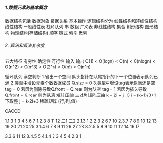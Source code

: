 ﻿##### 1.数据元素的基本概念
  数据结构包括 数据对象 数据关系 基本操作
  逻辑结构分为 线性结构和非线性结构
    线性结构
      一般线性表 栈和队列 串 数组 广义表
    非线性结构
      集合 树形结构 图形结构
  物理结构(存储结构)
    顺序 链式 索引 散列
###### 2. 算法和算法复杂度
五大特征
  有穷性 确定性 可行性 输入 输出
O(1) < O(logn) < O(n) < O(nlogn) < O(n^2) < O(n^3) < O(2^n) < O(n!) < O(n^n)

循环队列 满空判断 1.省出一个空间 队头指针在队尾指针的下一个位置表示队列已满
                 2.类型中增设元素个数数据成员 Q.size = 0
                 3.类型中增设tag表示队满还是空 tag = 0 若因为删除导致Q.front = Q.rear 则为队空
                                             tag = 1 若因为插入导致Q.front = Q.rear 则为队满
 矩阵压缩
   三对角矩阵压缩 k = 2i + j -3
                 i = (k+1)/3+1 下取整 j = k-2i+3
  稀疏矩阵 (行,列,值)

CACCD
















1.1.3
 1 3 4 5 6 7
1.2.3
 8 11 12 二1 二2
2.1.3
 1
2.2.3
 2 6 7 10
2.3.7
 7 8 9 10 12 13 19 20 21 23 25
3.1.4
 6 7 8 9 11 26 27 28
3.2.5
 5 8 9 10 11 12 14 16 17

3.3.6
 11 12
3.4.5
 5
 4.1.4
 2 3 4 5
 4.2.3
 1
